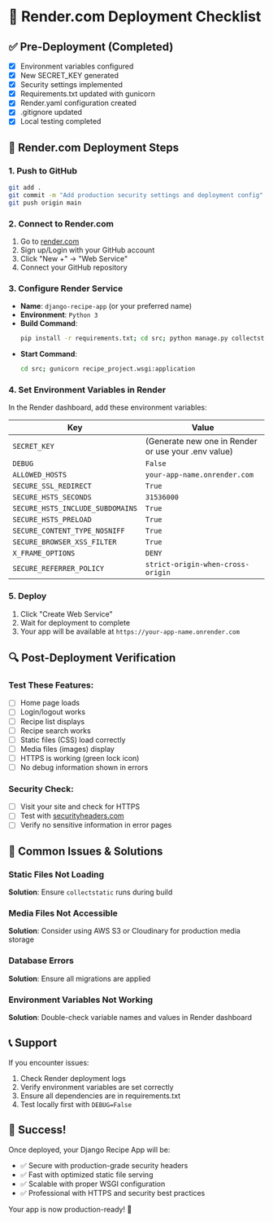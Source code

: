 # 🚀 Render.com Deployment Checklist

## ✅ Pre-Deployment (Completed)

- [x] Environment variables configured
- [x] New SECRET_KEY generated
- [x] Security settings implemented
- [x] Requirements.txt updated with gunicorn
- [x] Render.yaml configuration created
- [x] .gitignore updated
- [x] Local testing completed

## 🎯 Render.com Deployment Steps

### 1. Push to GitHub

```bash
git add .
git commit -m "Add production security settings and deployment config"
git push origin main
```

### 2. Connect to Render.com

1. Go to [render.com](https://render.com)
2. Sign up/Login with your GitHub account
3. Click "New +" → "Web Service"
4. Connect your GitHub repository

### 3. Configure Render Service

- **Name**: `django-recipe-app` (or your preferred name)
- **Environment**: `Python 3`
- **Build Command**:
  ```bash
  pip install -r requirements.txt; cd src; python manage.py collectstatic --noinput; python manage.py migrate
  ```
- **Start Command**:
  ```bash
  cd src; gunicorn recipe_project.wsgi:application
  ```

### 4. Set Environment Variables in Render

In the Render dashboard, add these environment variables:

| Key                              | Value                                               |
| -------------------------------- | --------------------------------------------------- |
| `SECRET_KEY`                     | (Generate new one in Render or use your .env value) |
| `DEBUG`                          | `False`                                             |
| `ALLOWED_HOSTS`                  | `your-app-name.onrender.com`                        |
| `SECURE_SSL_REDIRECT`            | `True`                                              |
| `SECURE_HSTS_SECONDS`            | `31536000`                                          |
| `SECURE_HSTS_INCLUDE_SUBDOMAINS` | `True`                                              |
| `SECURE_HSTS_PRELOAD`            | `True`                                              |
| `SECURE_CONTENT_TYPE_NOSNIFF`    | `True`                                              |
| `SECURE_BROWSER_XSS_FILTER`      | `True`                                              |
| `X_FRAME_OPTIONS`                | `DENY`                                              |
| `SECURE_REFERRER_POLICY`         | `strict-origin-when-cross-origin`                   |

### 5. Deploy

1. Click "Create Web Service"
2. Wait for deployment to complete
3. Your app will be available at `https://your-app-name.onrender.com`

## 🔍 Post-Deployment Verification

### Test These Features:

- [ ] Home page loads
- [ ] Login/logout works
- [ ] Recipe list displays
- [ ] Recipe search works
- [ ] Static files (CSS) load correctly
- [ ] Media files (images) display
- [ ] HTTPS is working (green lock icon)
- [ ] No debug information shown in errors

### Security Check:

- [ ] Visit your site and check for HTTPS
- [ ] Test with [securityheaders.com](https://securityheaders.com)
- [ ] Verify no sensitive information in error pages

## 🚨 Common Issues & Solutions

### Static Files Not Loading

**Solution**: Ensure `collectstatic` runs during build

### Media Files Not Accessible

**Solution**: Consider using AWS S3 or Cloudinary for production media storage

### Database Errors

**Solution**: Ensure all migrations are applied

### Environment Variables Not Working

**Solution**: Double-check variable names and values in Render dashboard

## 📞 Support

If you encounter issues:

1. Check Render deployment logs
2. Verify environment variables are set correctly
3. Ensure all dependencies are in requirements.txt
4. Test locally first with `DEBUG=False`

## 🎉 Success!

Once deployed, your Django Recipe App will be:

- ✅ Secure with production-grade security headers
- ✅ Fast with optimized static file serving
- ✅ Scalable with proper WSGI configuration
- ✅ Professional with HTTPS and security best practices

Your app is now production-ready! 🚀
